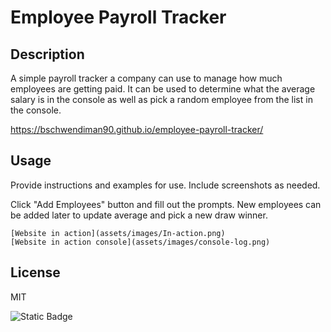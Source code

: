 # Employee Payroll Tracker

## Description

A simple payroll tracker a company can use to manage how much employees are getting paid. It can be used to determine what the average salary is in the console as well as pick a random employee from the list in the console.

https://bschwendiman90.github.io/employee-payroll-tracker/

## Usage

Provide instructions and examples for use. Include screenshots as needed.

Click "Add Employees" button and fill out the prompts. New employees can be added later to update average and pick a new draw winner.


    [Website in action](assets/images/In-action.png)
    [Website in action console](assets/images/console-log.png)




## License

MIT


![Static Badge](https://img.shields.io/badge/ES13-blue?style=flat-square&logo=Javascript)

